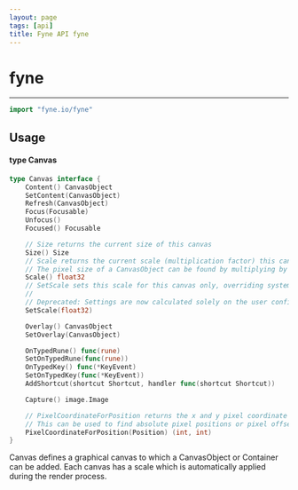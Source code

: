 ```yaml
---
layout: page
tags: [api]
title: Fyne API fyne
---
```


# fyne
---
```go
import "fyne.io/fyne"
```

## Usage

#### type Canvas

```go
type Canvas interface {
	Content() CanvasObject
	SetContent(CanvasObject)
	Refresh(CanvasObject)
	Focus(Focusable)
	Unfocus()
	Focused() Focusable

	// Size returns the current size of this canvas
	Size() Size
	// Scale returns the current scale (multiplication factor) this canvas uses to render
	// The pixel size of a CanvasObject can be found by multiplying by this value.
	Scale() float32
	// SetScale sets this scale for this canvas only, overriding system and user settings.
	//
	// Deprecated: Settings are now calculated solely on the user configuration and system setup.
	SetScale(float32)

	Overlay() CanvasObject
	SetOverlay(CanvasObject)

	OnTypedRune() func(rune)
	SetOnTypedRune(func(rune))
	OnTypedKey() func(*KeyEvent)
	SetOnTypedKey(func(*KeyEvent))
	AddShortcut(shortcut Shortcut, handler func(shortcut Shortcut))

	Capture() image.Image

	// PixelCoordinateForPosition returns the x and y pixel coordinate for a given position on this canvas.
	// This can be used to find absolute pixel positions or pixel offsets relative to an object top left.
	PixelCoordinateForPosition(Position) (int, int)
}
```

Canvas defines a graphical canvas to which a CanvasObject or Container can be added. Each canvas has a scale which is automatically applied during the render process.

